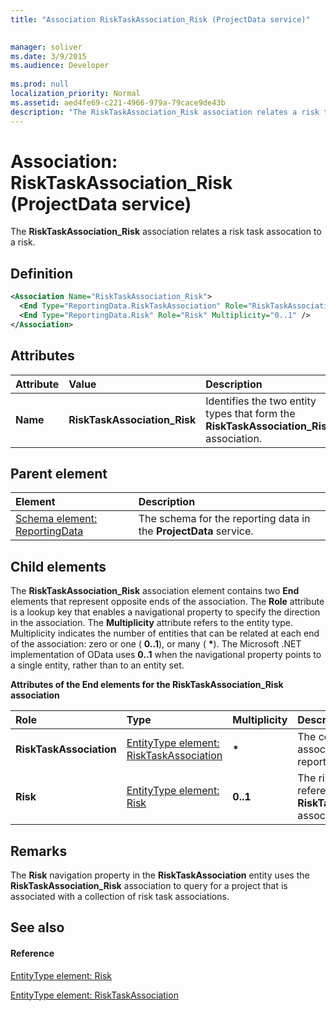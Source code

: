 ```yaml
---
title: "Association RiskTaskAssociation_Risk (ProjectData service)"

 
manager: soliver
ms.date: 3/9/2015
ms.audience: Developer
 
ms.prod: null
localization_priority: Normal
ms.assetid: aed4fe69-c221-4966-979a-79cace9de43b
description: "The RiskTaskAssociation_Risk association relates a risk task assocation to a risk."
---
```


# Association: RiskTaskAssociation_Risk (ProjectData service)

The **RiskTaskAssociation_Risk** association relates a risk task assocation to a risk. 
  
## Definition

```XML
<Association Name="RiskTaskAssociation_Risk">
  <End Type="ReportingData.RiskTaskAssociation" Role="RiskTaskAssociation" Multiplicity="*" />
  <End Type="ReportingData.Risk" Role="Risk" Multiplicity="0..1" />
</Association>

```

## Attributes

|**Attribute**|**Value**|**Description**|
|:-----|:-----|:-----|
|**Name** <br/> |**RiskTaskAssociation_Risk** <br/> |Identifies the two entity types that form the **RiskTaskAssociation_Risk** association.  <br/> |
   
## Parent element

|**Element**|**Description**|
|:-----|:-----|
|[Schema element: ReportingData](schema-reportingdata-projectdata-service.md) <br/> |The schema for the reporting data in the **ProjectData** service.  <br/> |
   
## Child elements

The **RiskTaskAssociation_Risk** association element contains two **End** elements that represent opposite ends of the association. The **Role** attribute is a lookup key that enables a navigational property to specify the direction in the association. The **Multiplicity** attribute refers to the entity type. Multiplicity indicates the number of entities that can be related at each end of the association: zero or one ( **0..1**), or many ( **\***). The Microsoft .NET implementation of OData uses **0..1** when the navigational property points to a single entity, rather than to an entity set. 
  
**Attributes of the End elements for the RiskTaskAssociation_Risk association**

|**Role**|**Type**|**Multiplicity**|**Description**|
|:-----|:-----|:-----|:-----|
|**RiskTaskAssociation** <br/> |[EntityType element: RiskTaskAssociation](entitytype-risktaskassociation-projectdata-service.md) <br/> |**\*** <br/> |The collection of risk task associations in the reporting tables.  <br/> |
|**Risk** <br/> |[EntityType element: Risk](entitytype-risk-projectdata-service.md) <br/> |**0..1** <br/> |The risk object that is referenced in the **RiskTaskAssociation_Risk** association.  <br/> |
   
## Remarks

The **Risk** navigation property in the **RiskTaskAssociation** entity uses the **RiskTaskAssociation_Risk** association to query for a project that is associated with a collection of risk task associations. 
  
## See also

#### Reference

[EntityType element: Risk](entitytype-risk-projectdata-service.md)
  
[EntityType element: RiskTaskAssociation](entitytype-risktaskassociation-projectdata-service.md)

